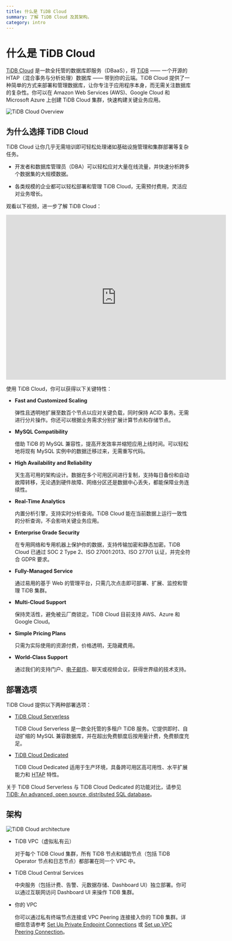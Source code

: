 ```yaml
---
title: 什么是 TiDB Cloud
summary: 了解 TiDB Cloud 及其架构。
category: intro
---
```


# 什么是 TiDB Cloud

[TiDB Cloud](https://www.pingcap.com/tidb-cloud/) 是一款全托管的数据库即服务（DBaaS），将 [TiDB](https://docs.pingcap.com/tidb/stable/overview) —— 一个开源的 HTAP（混合事务与分析处理）数据库 —— 带到你的云端。TiDB Cloud 提供了一种简单的方式来部署和管理数据库，让你专注于应用程序本身，而无需关注数据库的复杂性。你可以在 Amazon Web Services (AWS)、Google Cloud 和 Microsoft Azure 上创建 TiDB Cloud 集群，快速构建关键业务应用。

![TiDB Cloud Overview](https://docs-download.pingcap.com/media/images/docs/tidb-cloud/tidb-cloud-overview.png)

## 为什么选择 TiDB Cloud

TiDB Cloud 让你几乎无需培训即可轻松处理诸如基础设施管理和集群部署等复杂任务。

- 开发者和数据库管理员（DBA）可以轻松应对大量在线流量，并快速分析跨多个数据集的大规模数据。

- 各类规模的企业都可以轻松部署和管理 TiDB Cloud，无需预付费用，灵活应对业务增长。

观看以下视频，进一步了解 TiDB Cloud：

<iframe width="600" height="450" src="https://www.youtube.com/embed/skCV9BEmjbo?enablejsapi=1" title="Why TiDB Cloud?" frameborder="0" allow="accelerometer; autoplay; clipboard-write; encrypted-media; gyroscope; picture-in-picture" allowfullscreen></iframe>

使用 TiDB Cloud，你可以获得以下关键特性：

- **Fast and Customized Scaling**

    弹性且透明地扩展至数百个节点以应对关键负载，同时保持 ACID 事务。无需进行分片操作。你还可以根据业务需求分别扩展计算节点和存储节点。

- **MySQL Compatibility**

    借助 TiDB 的 MySQL 兼容性，提高开发效率并缩短应用上线时间。可以轻松地将现有 MySQL 实例中的数据迁移过来，无需重写代码。

- **High Availability and Reliability**

    天生高可用的架构设计。数据在多个可用区间进行复制，支持每日备份和自动故障转移，无论遇到硬件故障、网络分区还是数据中心丢失，都能保障业务连续性。

- **Real-Time Analytics**

    内置分析引擎，支持实时分析查询。TiDB Cloud 能在当前数据上运行一致性的分析查询，不会影响关键业务应用。

- **Enterprise Grade Security**

    在专用网络和专用机器上保护你的数据，支持传输加密和静态加密。TiDB Cloud 已通过 SOC 2 Type 2、ISO 27001:2013、ISO 27701 认证，并完全符合 GDPR 要求。

- **Fully-Managed Service**

    通过易用的基于 Web 的管理平台，只需几次点击即可部署、扩展、监控和管理 TiDB 集群。

- **Multi-Cloud Support**

    保持灵活性，避免被云厂商锁定。TiDB Cloud 目前支持 AWS、Azure 和 Google Cloud。

- **Simple Pricing Plans**

    只需为实际使用的资源付费，价格透明，无隐藏费用。

- **World-Class Support**

    通过我们的支持门户、<a href="mailto:tidbcloud-support@pingcap.com">电子邮件</a>、聊天或视频会议，获得世界级的技术支持。

## 部署选项

TiDB Cloud 提供以下两种部署选项：

- [TiDB Cloud Serverless](https://www.pingcap.com/tidb-cloud-serverless)

    TiDB Cloud Serverless 是一款全托管的多租户 TiDB 服务。它提供即时、自动扩缩的 MySQL 兼容数据库，并在超出免费额度后按用量计费，免费额度充足。

- [TiDB Cloud Dedicated](https://www.pingcap.com/tidb-cloud-dedicated)

    TiDB Cloud Dedicated 适用于生产环境，具备跨可用区高可用性、水平扩展能力和 [HTAP](https://en.wikipedia.org/wiki/Hybrid_transactional/analytical_processing) 特性。

关于 TiDB Cloud Serverless 与 TiDB Cloud Dedicated 的功能对比，请参见 [TiDB: An advanced, open source, distributed SQL database](https://www.pingcap.com/get-started-tidb)。

## 架构

![TiDB Cloud architecture](https://docs-download.pingcap.com/media/images/docs/tidb-cloud/tidb-cloud-architecture.png)

- TiDB VPC（虚拟私有云）

    对于每个 TiDB Cloud 集群，所有 TiDB 节点和辅助节点（包括 TiDB Operator 节点和日志节点）都部署在同一个 VPC 中。

- TiDB Cloud Central Services

    中央服务（包括计费、告警、元数据存储、Dashboard UI）独立部署。你可以通过互联网访问 Dashboard UI 来操作 TiDB 集群。

- 你的 VPC

    你可以通过私有终端节点连接或 VPC Peering 连接接入你的 TiDB 集群。详细信息请参考 [Set Up Private Endpoint Connections](/tidb-cloud/set-up-private-endpoint-connections.md) 或 [Set up VPC Peering Connection](/tidb-cloud/set-up-vpc-peering-connections.md)。